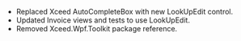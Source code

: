 - Replaced Xceed AutoCompleteBox with new LookUpEdit control.
- Updated Invoice views and tests to use LookUpEdit.
- Removed Xceed.Wpf.Toolkit package reference.
